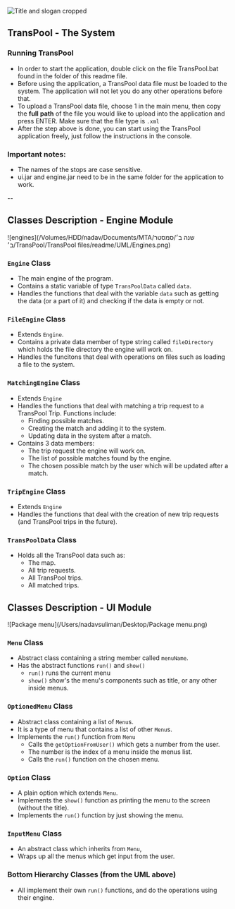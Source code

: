 ![Title and slogan cropped](https://user-images.githubusercontent.com/53123142/81192618-24fa4e80-8fc3-11ea-9d8e-809b7ee11ac5.png)
##  TransPool - The System

### Running TransPool

- In order to start the application, double click on the file TransPool.bat found in the folder of this readme file.
- Before using the application, a TransPool data file must be loaded to the system. The application will not let you do any other operations before that.
- To upload a TransPool data file, choose 1 in the main menu, then copy the **full** **path** of the file you would like to upload into the application and press ENTER. Make sure that the file type is `.xml`
- After the step above is done, you can start using the TransPool application freely, just follow the instructions in the console.



### Important notes:

- The names of the stops are case sensitive.
- ui.jar and engine.jar need to be in the same folder for the application to work.

--
## Classes Description - Engine Module

![engines](/Volumes/HDD/nadav/Documents/MTA/שנה ב׳/סמסטר ב׳/TransPool/TransPool files/readme/UML/Engines.png)

###  `Engine` Class

- The main engine of the program.
- Contains a static variable of type `TransPoolData` called `data`.
- Handles the functions that deal with the variable `data` such as getting the data (or a part of it) and checking if the data is empty or not.

### `FileEngine` Class

- Extends `Engine`.
- Contains a private data member of type string called `fileDirectory`  which holds the file directory the engine will work on.
- Handles the funcitons that deal with operations on files such as loading a file to the system.

### `MatchingEngine` Class

- Extends `Engine`
- Handles the functions that deal with matching a trip request to a TransPool Trip. Functions include:
  - Finding possible matches.
  - Creating the match and adding it to the system.
  - Updating data in the system after a match.
- Contains 3 data members:
  - The trip request the engine will work on.
  - The list of possible matches found by the engine.
  - The chosen possible match by the user which will be updated after a match.

### `TripEngine` Class

- Extends `Engine`
- Handles the functions that deal with the creation of new trip requests (and TransPool trips in the future).

### `TransPoolData` Class

- Holds all the TransPool data such as:
  - The map.
  - All trip requests.
  - All TransPool trips.
  - All matched trips.



## Classes Description - UI Module

![Package menu](/Users/nadavsuliman/Desktop/Package menu.png)

### `Menu` Class

- Abstract class containing a string member called `menuName`.
- Has the abstract functions `run()` and `show()`
  - `run()` runs the current menu
  - `show()` show's the menu's components such as title, or any other inside menus.

### `OptionedMenu` Class

- Abstract class containing a list of `Menu`s.
- It is a type of menu that contains a list of other `Menu`s. 
- Implements the `run()` function from `Menu`
  - Calls the `getOptionFromUser()` which gets a number from the user.
  - The number is the index of a menu inside the menus list.
  - Calls the `run()` function on the chosen menu.

### `Option` Class

- A plain option which extends `Menu`. 
- Implements the `show()` function as printing the menu to the screen (without the title).
- Implements the `run()` function by just showing the menu.

### `InputMenu` Class

- An abstract class which inherits from `Menu`, 
- Wraps up all the menus which get input from the user.

### Bottom Hierarchy Classes (from the UML above)

- All implement their own `run()` functions, and do the operations using their engine.

